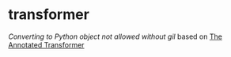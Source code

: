 # transformer

*Converting to Python object not allowed without gil*
based on [The Annotated Transformer](https://nlp.seas.harvard.edu/annotated-transformer/)
